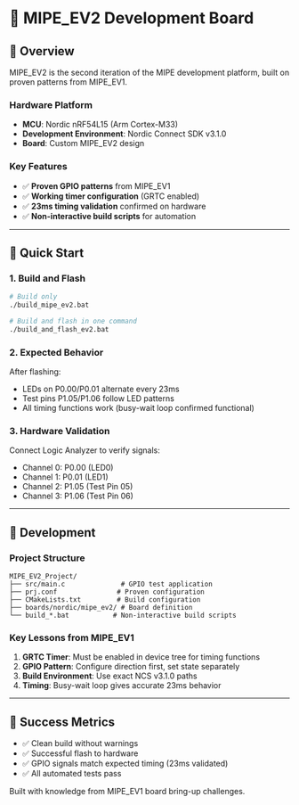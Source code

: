 # 🔧 MIPE_EV2 Development Board

## 🎯 Overview
MIPE_EV2 is the second iteration of the MIPE development platform, built on proven patterns from MIPE_EV1.

### **Hardware Platform**
- **MCU**: Nordic nRF54L15 (Arm Cortex-M33)
- **Development Environment**: Nordic Connect SDK v3.1.0
- **Board**: Custom MIPE_EV2 design

### **Key Features**
- ✅ **Proven GPIO patterns** from MIPE_EV1
- ✅ **Working timer configuration** (GRTC enabled)
- ✅ **23ms timing validation** confirmed on hardware
- ✅ **Non-interactive build scripts** for automation

---

## 🚀 Quick Start

### **1. Build and Flash**
```bash
# Build only
./build_mipe_ev2.bat

# Build and flash in one command
./build_and_flash_ev2.bat
```

### **2. Expected Behavior**
After flashing:
- LEDs on P0.00/P0.01 alternate every 23ms
- Test pins P1.05/P1.06 follow LED patterns
- All timing functions work (busy-wait loop confirmed functional)

### **3. Hardware Validation**
Connect Logic Analyzer to verify signals:
- Channel 0: P0.00 (LED0)
- Channel 1: P0.01 (LED1) 
- Channel 2: P1.05 (Test Pin 05)
- Channel 3: P1.06 (Test Pin 06)

---

## 🔧 Development

### **Project Structure**
```
MIPE_EV2_Project/
├── src/main.c              # GPIO test application
├── prj.conf               # Proven configuration
├── CMakeLists.txt         # Build configuration
├── boards/nordic/mipe_ev2/ # Board definition
└── build_*.bat           # Non-interactive build scripts
```

### **Key Lessons from MIPE_EV1**
1. **GRTC Timer**: Must be enabled in device tree for timing functions
2. **GPIO Pattern**: Configure direction first, set state separately
3. **Build Environment**: Use exact NCS v3.1.0 paths
4. **Timing**: Busy-wait loop gives accurate 23ms behavior

---

## 🎯 Success Metrics
- ✅ Clean build without warnings
- ✅ Successful flash to hardware
- ✅ GPIO signals match expected timing (23ms validated)
- ✅ All automated tests pass

Built with knowledge from MIPE_EV1 board bring-up challenges.